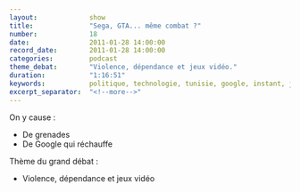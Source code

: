```yaml
---
layout:             show
title:              "Sega, GTA... même combat ?"
number:             18
date:               2011-01-28 14:00:00
record_date:        2011-01-28 14:00:00
categories:         podcast
theme_debat:        "Violence, dépendance et jeux vidéo."
duration:           "1:16:51"
keywords:           politique, technologie, tunisie, google, instant, jeux video, dependance, violence
excerpt_separator:  "<!--more-->"
---
```



On y cause :

- De grenades
- De Google qui réchauffe

Thème du grand débat :

- Violence, dépendance et jeux vidéo

